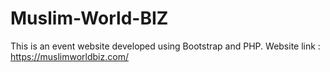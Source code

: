 # Muslim-World-BIZ
This is an event website developed using Bootstrap and PHP. Website link : https://muslimworldbiz.com/
